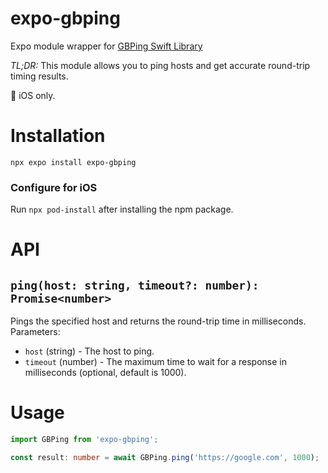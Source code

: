 # expo-gbping

Expo module wrapper for [GBPing Swift Library](https://github.com/lmirosevic/GBPing)

*TL;DR:* This module allows you to ping hosts and get accurate round-trip timing results.

🍎 iOS only.

# Installation

```
npx expo install expo-gbping
```

### Configure for iOS

Run `npx pod-install` after installing the npm package.

# API

## `ping(host: string, timeout?: number): Promise<number>`
Pings the specified host and returns the round-trip time in milliseconds.
Parameters:
- `host` (string) - The host to ping.
- `timeout` (number) - The maximum time to wait for a response in milliseconds (optional, default is 1000).

# Usage

```typescript
import GBPing from 'expo-gbping';

const result: number = await GBPing.ping('https://google.com', 1000);
